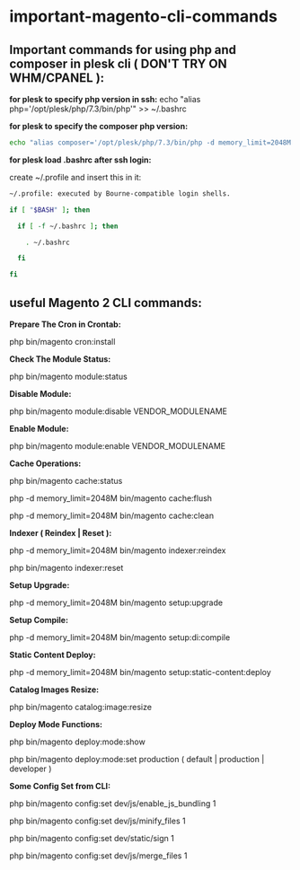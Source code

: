 
# important-magento-cli-commands

## Important commands for using php and composer in plesk cli ( DON'T TRY ON WHM/CPANEL ):

**for plesk to specify php version in ssh:**
echo "alias php='/opt/plesk/php/7.3/bin/php'" >> ~/.bashrc

**for plesk to specify the composer php version:**

```bash
echo "alias composer='/opt/plesk/php/7.3/bin/php -d memory_limit=2048M /usr/lib/plesk-9.0/composer.phar'" >> ~/.bashrc
```
**for plesk load .bashrc after ssh login:**

create ~/.profile and insert this in it:
```bash
~/.profile: executed by Bourne-compatible login shells.

if [ "$BASH" ]; then

  if [ -f ~/.bashrc ]; then

    . ~/.bashrc

  fi

fi
```




## useful Magento 2 CLI commands:

**Prepare The Cron in Crontab:**

php bin/magento cron:install


**Check The Module Status:**

php bin/magento module:status


**Disable Module:**

php bin/magento module:disable VENDOR_MODULENAME


**Enable Module:**

php bin/magento module:enable VENDOR_MODULENAME


**Cache Operations:**

php bin/magento cache:status

php -d memory_limit=2048M bin/magento cache:flush

php -d memory_limit=2048M bin/magento cache:clean


**Indexer ( Reindex | Reset ):**

php -d memory_limit=2048M bin/magento indexer:reindex

php bin/magento indexer:reset


**Setup Upgrade:**

php -d memory_limit=2048M bin/magento setup:upgrade


**Setup Compile:**

php -d memory_limit=2048M bin/magento setup:di:compile


**Static Content Deploy:**

php -d memory_limit=2048M bin/magento setup:static-content:deploy


**Catalog Images Resize:**

php bin/magento catalog:image:resize


**Deploy Mode Functions:**

php bin/magento deploy:mode:show

php bin/magento deploy:mode:set production ( default | production | developer )
 

**Some Config Set from CLI:**

php bin/magento config:set dev/js/enable_js_bundling 1

php bin/magento config:set dev/js/minify_files 1

php bin/magento config:set dev/static/sign 1

php bin/magento config:set dev/js/merge_files 1
